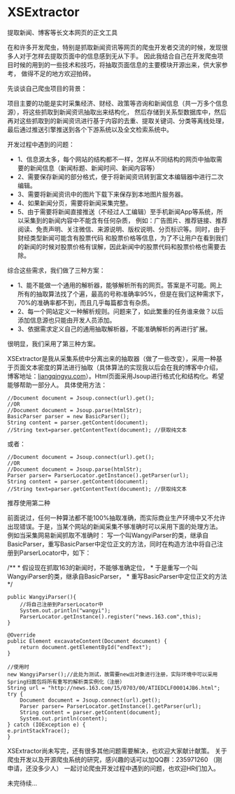 # XSExtractor
提取新闻、博客等长文本网页的正文工具

  在和许多开发爬虫，特别是抓取新闻资讯等网页的爬虫开发者交流的时候，发现很多人对于怎样去提取页面中的信息感到无从下手。
因此我结合自己在开发爬虫项目时候的用到的一些技术和技巧，将抽取页面信息的主要模块开源出来，供大家参考，
做得不足的地方欢迎拍砖。

先谈谈自己爬虫项目的背景：
 
  项目主要的功能是实时采集经济、财经、政策等咨询和新闻信息（共一万多个信息源），将这些抓取到新闻资讯抽取出来结构化，
然后存储到关系型数据库中，然后再对这些抓取到的新闻资讯进行基于内容的去重、提取关键词、分类等离线处理，最后通过推送引擎推送到各个下游系统以及全文检索系统中。

开发过程中遇到的问题：
>
-  1、信息源太多，每个网站的结构都不一样，怎样从不同结构的网页中抽取需要的新闻信息（新闻标题、新闻时间、新闻内容等）
-  2、需要保存新闻的部分格式，便于将新闻资讯转到富文本编辑器中进行二次编辑。
-  3、需要将新闻资讯中的图片下载下来保存到本地图片服务器。
-  4、如果新闻分页，需要将新闻采集完整。
-  5、由于需要将新闻直接推送（不经过人工编辑）至手机新闻App等系统，所以采集到的新闻内容中不能含有任何杂质，
例如：广告图片、推荐链接、推荐阅读、免责声明、关注微信、来源说明、版权说明、分页标识等。同时，由于财经类型新闻可能含有股票代码
和股票价格等信息，为了不让用户在看到我们的新闻的时候对股票价格有误解，因此新闻中的股票代码和股票价格也需要去除。

综合这些需求，我们做了三种方案：
>
- 1、能不能做一个通用的解析器，能够解析所有的网页。答案是不可能。网上所有的抽取算法找了个遍，最高的号称准确率95%，但是在我们这种需求下，70%的准确率都不到，而且几乎每篇都含有杂质。
- 2、每一个网站定义一种解析规则。问题来了，如此繁重的任务谁来做？以后添加信息源也只能由开发人员添加。
- 3、依据需求定义自己的通用抽取解析器，不能准确解析的再进行扩展。

很明显，我们采用了第三种方案。

XSExtractor是我从采集系统中分离出来的抽取器（做了一些改变），采用一种基于页面文本密度的算法进行抽取（具体算法的实现我以后会在我的博客中介绍，
博客地址：[liangqingyu.com](http://www.liangqingyu.com)）。Html页面采用Jsoup进行格式化和结构化。希望能够帮助一部分人。
具体使用方法：
>
    //Document document = Jsoup.connect(url).get();
    //OR
    //Document document = Jsoup.parse(htmlStr);
    BasicParser parser = new BasicParser();
    String content = parser.getContent(document);
    //String text=parser.getContentText(document); //获取纯文本

  或者：
>
    //Document document = Jsoup.connect(url).get();
    //OR
    //Document document = Jsoup.parse(htmlStr);
    Parser parser= ParserLocator.getInstance().getParser(url);
    String content = parser.getContent(document);
    //String text=parser.getContentText(document); //获取纯文本

推荐使用第二种

前面说过，任何一种算法都不能100%抽取准确，而实际商业生产环境中又不允许出现错误。于是，当某个网站的新闻采集不够准确时可以采用下面的处理方法。
例如当采集网易新闻抓取不准确时：
写一个叫WangyiParser的类，继承自BasicParser，重写BasicParser中定位正文的方法，同时在构造方法中将自己注册到ParserLocator中，如下：
>
 /**
     * 假设现在抓取163的新闻时，不能够准确定位，
     * 于是重写一个叫WangyiParser的类，继承自BasicParser，
     * 重写BasicParser中定位正文的方法
     */

    public WangyiParser(){
        //将自己注册到ParserLocator中
        System.out.println("wangyi");
        ParserLocator.getInstance().register("news.163.com",this);
    }

    @Override
    public Element excavateContent(Document document) {
        return document.getElementById("endText");
    }

>
    //使用时
    new WangyiParser();//此处为测试，故需要new出对象进行注册，实际环境中可以采用Spring扫面包将所有重写的解析类实例化（注册）
    String url = "http://news.163.com/15/0703/00/ATIEDCLF00014JB6.html";
    try {
        Document document = Jsoup.connect(url).get();
        Parser parser= ParserLocator.getInstance().getParser(url);
        String content = parser.getContent(document);
        System.out.println(content);
    } catch (IOException e) {
    e.printStackTrace();
    }


XSExtractor尚未写完，还有很多其他问题需要解决，也欢迎大家献计献策。
关于爬虫开发以及开源爬虫系统的研究，感兴趣的话可以加QQ群：235971260 （刚申请，还没多少人）
一起讨论爬虫开发过程中遇到的问题，也欢迎HR们加入。   

未完待续...

